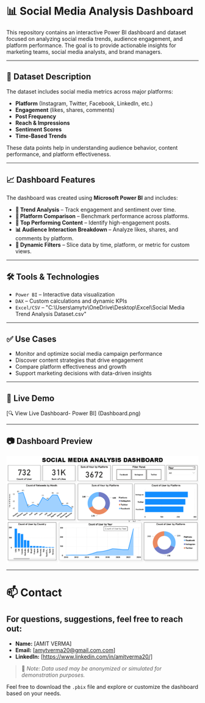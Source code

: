 # 📊 Social Media Analysis Dashboard

This repository contains an interactive Power BI dashboard and dataset focused on analyzing social media trends, audience engagement, and platform performance. The goal is to provide actionable insights for marketing teams, social media analysts, and brand managers.

---

## 📁 Dataset Description

The dataset includes social media metrics across major platforms:

- **Platform** (Instagram, Twitter, Facebook, LinkedIn, etc.)
- **Engagement** (likes, shares, comments)
- **Post Frequency**
- **Reach & Impressions**
- **Sentiment Scores**
- **Time-Based Trends**

These data points help in understanding audience behavior, content performance, and platform effectiveness.

---

## 📈 Dashboard Features

The dashboard was created using **Microsoft Power BI** and includes:

- **📅 Trend Analysis** – Track engagement and sentiment over time.
- **📌 Platform Comparison** – Benchmark performance across platforms.
- **🚀 Top Performing Content** – Identify high-engagement posts.
- **📊 Audience Interaction Breakdown** – Analyze likes, shares, and comments by platform.
- **🎯 Dynamic Filters** – Slice data by time, platform, or metric for custom views.

---

## 🛠 Tools & Technologies

- `Power BI` – Interactive data visualization
- `DAX` – Custom calculations and dynamic KPIs
- `Excel/CSV` – "C:\Users\amytv\OneDrive\Desktop\Excel\Social Media Trend Analysis Dataset.csv"

---

## ✅ Use Cases

- Monitor and optimize social media campaign performance
- Discover content strategies that drive engagement
- Compare platform effectiveness and growth
- Support marketing decisions with data-driven insights

---

## 🔗 Live Demo

[🔍 View Live Dashboard- Power BI]
(Dashboard.png)

---

## 📷 Dashboard Preview

![Dashboard Preview](Dashboard.png)

---
# 📫 Contact
## For questions, suggestions, feel free to reach out:

- **Name:** [AMIT VERMA]
- **Email:** [amytverma20@gmail.com.com]
- **LinkedIn:** [https://www.linkedin.com/in/amitverma20/]

> 📌 *Note: Data used may be anonymized or simulated for demonstration purposes.*

Feel free to download the `.pbix` file and explore or customize the dashboard based on your needs.

